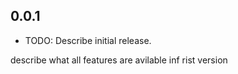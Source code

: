 ## 0.0.1

* TODO: Describe initial release.

describe what all features are avilable inf rist version
